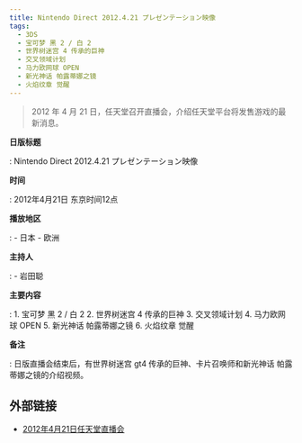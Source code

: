 ```yaml
---
title: Nintendo Direct 2012.4.21 プレゼンテーション映像
tags:
  - 3DS
  - 宝可梦 黑 2 / 白 2
  - 世界树迷宫 4 传承的巨神
  - 交叉领域计划
  - 马力欧网球 OPEN
  - 新光神话 帕露蒂娜之镜
  - 火焰纹章 觉醒
---
```


> 2012 年 4 月 21 日，任天堂召开直播会，介绍任天堂平台将发售游戏的最新消息。

**日版标题**

:	Nintendo Direct 2012.4.21 プレゼンテーション映像

**时间**

:	2012年4月21日 东京时间12点

**播放地区**

:	- 日本
	- 欧洲

**主持人**

:	- 岩田聪

**主要内容**

:	1. 宝可梦 黑 2 / 白 2
	2. 世界树迷宫 4 传承的巨神
	3. 交叉领域计划
	4. 马力欧网球 OPEN
	5. 新光神话 帕露蒂娜之镜
	6. 火焰纹章 觉醒

**备注**

:	日版直播会结束后，有世界树迷宫 gt4 传承的巨神、卡片召唤师和新光神话 帕露蒂娜之镜的介绍视频。

## 外部链接

- [2012年4月21日任天堂直播会](https://www.bilibili.com/video/BV1AE41117XR/)
